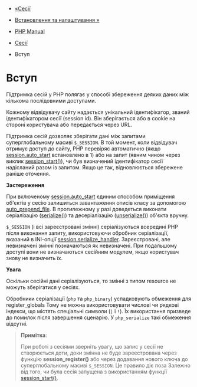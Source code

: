- [«Сесії](book.session.md)
- [Встановлення та налаштування »](session.setup.md)

- [PHP Manual](index.md)
- [Сесії](book.session.md)
-   Вступ

# Вступ

Підтримка сесій у PHP полягає у способі збереження деяких даних
між кількома послідовними доступами.

Кожному відвідувачу сайту надається унікальний ідентифікатор,
званий ідентифікатором сесії (session id). Він зберігається або в
cookie на стороні користувача або передається через URL.

Підтримка сесій дозволяє зберігати дані між запитами
суперглобальному масиві `$_SESSION`. В той момент, коли відвідувач
отримує доступ до сайту, PHP перевіряє автоматично (якщо
[session.auto_start](session.configuration.md#ini.session.auto-start)
встановлено в 1) або на запит (явним чином через виклик
[session_start()](function.session-start.md)), чи був визначений
ідентифікатор сесії надісланий разом із запитом. Якщо це так,
відновлюється збережене раніше оточення.

**Застереження**

При включеному
[session.auto_start](session.configuration.md#ini.session.auto-start)
єдиним способом приміщення об'єктів у сесію залишиться завантаження
описів класу за допомогою
[auto_prepend_file](ini.core.md#ini.auto-prepend-file). В протилежному
у разі доведеться виконати серіалізацію
([serialize()](function.serialize.md)) та десеріалізацію
([unserialize()](function.unserialize.md)) об'єкта вручну.

`$_SESSION` (і всі зареєстровані змінні) серіалізуються всередині
PHP після виконання запиту, використовуючи обробник серіалізації,
вказаний в INI-опції
[session.serialize_handler](session.configuration.md#ini.session.serialize-handler).
Зареєстровані, але невизначені змінні позначаються як
невизначені. При подальшому доступі вони не визначаються сесійним
модулем, якщо користувач знову не визначить їх.

**Увага**

Оскільки сесійні дані серіалізуються, то змінні з типом resource
не можуть зберігатися у сесіях.

Обробники серіалізації (`php` та `php_binary`) успадковують обмеження
для register_globals Тому не можна використовувати числові чи рядкові
індекси, що містять спеціальні символи (`|` і `!`). Їх використання
призведе до помилок після завершення сценарію. У `php_serialize` такі
обмеження відсутні.

> **Примітка**:
>
> При роботі з сесіями зверніть увагу, що запис у сесії не
> створюється доти, доки змінна не буде зареєстрована через
> функцію **session_register()** або через додавання нового ключа до
> суперглобальному масиві `$_SESSION`. Це правило діє поза
> Залежно від того, чи була сесія запущена з використанням функції
> [session_start()](function.session-start.md).
